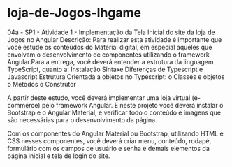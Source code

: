 # loja-de-Jogos-lhgame
04a - SP1 - Atividade 1 - Implementação da Tela Inicial do site da loja de Jogos no Angular
Descrição:
Para realizar esta atividade é importante que você estude os conteúdos do Material digital, em especial aqueles que envolvam o desenvolvimento de componentes utilizando o framework Angular.Para a entrega, você deverá entender a estrutura da linguagem TypeScript, quanto a:
Instalação
Sintaxe
Diferenças de Typescript e Javascript
Estrutura Orientada a objetos no Typescript:
        o Classes e objetos
        o Métodos
        o Construtor

A partir deste estudo, você deverá implementar uma loja virtual (e-commerce) pelo framework Angular. E neste projeto você deverá instalar o Bootstrap e o Angular Material, e verificar todo o conteúdo e imagens que são necessárias para o desenvolvimento da página.

Com os componentes do Angular Material ou Bootstrap, utilizando HTML e CSS nesses componentes, você deverá criar menu, conteúdo, rodapé, formulário com os campos de usuário e senha e demais elementos da página inicial e tela de login do site.
